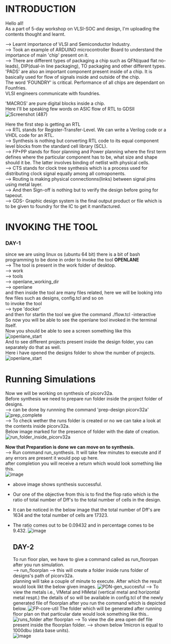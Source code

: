 # **INTRODUCTION**  
Hello all!  
As a part of 5-day workshop on VLSI-SOC and design, I'm uploading the contents thought and learnt.  
  
--> Learnt importance of VLSI and Semiconductor Industry.  
--> Took an example of ARDUINO microcontroller Board to understand the importance of main 'chip' present on it.  
--> There are different types of packaging a chip such as QFN(quad flat no-leads), DIP(dual-in line packaging), TO packaging and other different types.  
'PADS' are also an important component present inside of a chip. It is basically used for flow of signals inside and outside of the chip.  
The word 'FOUNDRY' is critical. Performance of all chips are dependant on Founfries.  
VLSI engineers communicate with foundries.  
    
'MACROS' are pure digital blocks inside a chip.  
Here I'll be speaking few words on ASIC flow of RTL to GDSII  
![Screenshot (487)](https://github.com/himanshuat01/VSD-workshop/assets/114060372/3501fbcc-f9bc-41ae-8d26-25e2c0378168)
  
Here the first step is getting an RTL  
--> RTL stands for Register-Transfer-Level. We can write a Verilog code or a VHDL code for an RTL.  
--> Synthesis is nothing but converting RTL code to its equal component level blocks from the standard cell library (SCL).   
--> FP+PP stands for floor planning and Power planning where the first term defines where the particular component has to be, what size and shape should it be. The latter involves binding of netlist with physical cells.  
--> CTS stands for clock tree synthesis which is a process used for distributing clock signal equally among all comoponents.  
--> Routing is making physical connectionns(links) between signal pins using metal layer.  
--> And then Sign-off is nothing but to verify the design before going for tapeout.  
--> GDS- Graphic design system is the final output product or file which is to be given to foundry for the IC to get it manifactured.  



# **INVOKING THE TOOL**  
### **DAY-1**  

since we are using linux os (ubuntu 64 bit) there is a bit of bash programming to be done in order to invoke the tool **OPENLANE**  
--> The tool is present in the work folder of desktop.  
--> work  
--> tools  
--> openlane_working_dir  
--> openlane  
and then inside the tool are many files related, here we will be looking into few files such as designs, config.tcl and so on  
to invoke the tool  
--> type 'docker'  
and then for startin the tool we give the command ./flow.tcl -interactive  
So now you will be able to see the openlane tool invoked in the terminal itself.  
Now you should be able to see a screen something like this  
![openlane_start](https://github.com/himanshuat01/VSD-workshop/assets/114060372/20713412-5fd2-4418-b744-76ec03921139)  
And to see different projects present inside the design folder, you can separately do that as well.  
Here i have opened the designs folder to show the number of projects.  
![openlane_start](https://github.com/himanshuat01/VSD-workshop/assets/114060372/c4a1fcfc-b0e9-4e50-8139-d36af24f846d)  

  # **Running Simulations**   
  
Now we will be working on synthesis of picorv32a.  
Before synthesis we need to prepare run folder inside the project folder of designs.  
--> can be done by runnning the command 'prep-design picorv32a'  
![prep_complete](https://github.com/himanshuat01/VSD-workshop/assets/114060372/fee4533d-98b4-47fb-9b70-a87769b8c58c)  
--> To check wether the runs folder is created or no we can take a look at the contents inside picorv32a.  
Below image marked for the presence of folder with the date of  creation.  
![run_folder_inside_picorv32a](https://github.com/himanshuat01/VSD-workshop/assets/114060372/0a03e0d1-4346-4722-8fd1-fa07ceba59c3)  

  **Now that Preparation is done we can move on to synthesis.**   
--> Run command run_synthesis. It will take few minutes to execute and if any errors are present it would pop up here.  
after completion you will receive a return which would look something like this.  
![image](https://github.com/himanshuat01/VSD-workshop/assets/114060372/16223132-498f-4544-a748-40a7b9b9b2cc)  
* above image shows synthesis successful.
* Our one of the objective from this is to find the flop ratio which is the ratio of total number of Dff's to the total number of cells in the design.  
* It can be noticed in the below image that the total number of Dff's are 1634 and the total number of cells are 17323.
* The ratio comes out to be 0.09432 and in percentage comes to be 9.432.
  ![image](https://github.com/himanshuat01/VSD-workshop/assets/114060372/bb266198-48d5-437b-b88d-d448b44e4c93)

     ## **DAY-2**
  To run floor plan, we have to give a command called as run_floorpan after you run simulation.   
  --> run_floorplan
  --> this will create a folder inside runs folder of designs's path of picorv32a.   
  planning will take a couple of minute to execute.
  After which the result would look likt the below given images.
![PDN-gen_succesful](https://github.com/himanshuat01/VSD-workshop/assets/114060372/df7d39c5-8cbc-4196-aca4-6c72408ec8f2)
--> To view the metals i.e., VMetal and HMetal (vertical metal and horizontal metal respt.) the details of so will be available in config.tcl of the newly generated file of floorplan after you run the command which is depicted below.
  ![FP-core-util](https://github.com/himanshuat01/VSD-workshop/assets/114060372/e8e9591a-6b8b-4b1f-a840-7667969df8cd)
  The folder which will be generated after running floor plan on that particular date would look something like this..
 ![runs_folder after floorplan](https://github.com/himanshuat01/VSD-workshop/assets/114060372/3e09085b-86ec-4d27-8b60-f1310aa11660)
--> To view the die area open def file present inside the floorplan folder.
  --> shown below 1micron is equal to 1000dbu (data base units).   
  ![image](https://github.com/himanshuat01/VSD-workshop/assets/114060372/3cd0b319-68e2-4086-8c1a-987c97bc2fc5)

  
  
  


  




  

  
  




  




















